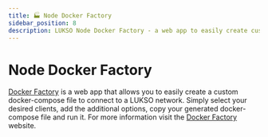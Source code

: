```yaml
---
title: 🏭 Node Docker Factory
sidebar_position: 8
description: LUKSO Node Docker Factory - a web app to easily create custom docker-compose files to connect to the LUKSO Network.
---
```


# Node Docker Factory

[Docker Factory](https://docker-factory.lukso.tech) is a web app that allows you to easily create a custom docker-compose file to connect to a LUKSO network. Simply select your desired clients, add the additional options, copy your generated docker-compose file and run it. For more information visit the [Docker Factory](https://docker-factory.lukso.tech) website.
